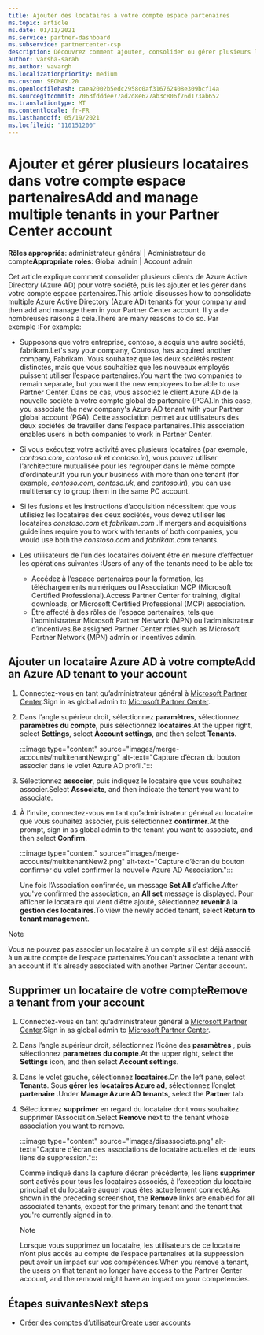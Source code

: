 ```yaml
---
title: Ajouter des locataires à votre compte espace partenaires
ms.topic: article
ms.date: 01/11/2021
ms.service: partner-dashboard
ms.subservice: partnercenter-csp
description: Découvrez comment ajouter, consolider ou gérer plusieurs locataires Azure AD dans votre compte espace partenaires, et découvrir pourquoi vous pouvez le faire.
author: varsha-sarah
ms.author: vavargh
ms.localizationpriority: medium
ms.custom: SEOMAY.20
ms.openlocfilehash: caea2002b5edc2958c0af316762408e309bcf14a
ms.sourcegitcommit: 7063fdddee77ad2d8e627ab3c806f76d173ab652
ms.translationtype: MT
ms.contentlocale: fr-FR
ms.lasthandoff: 05/19/2021
ms.locfileid: "110151200"
---
```

# <a name="add-and-manage-multiple-tenants-in-your-partner-center-account"></a><span data-ttu-id="6228f-103">Ajouter et gérer plusieurs locataires dans votre compte espace partenaires</span><span class="sxs-lookup"><span data-stu-id="6228f-103">Add and manage multiple tenants in your Partner Center account</span></span>


<span data-ttu-id="6228f-104">**Rôles appropriés**: administrateur général | Administrateur de compte</span><span class="sxs-lookup"><span data-stu-id="6228f-104">**Appropriate roles**: Global admin | Account admin</span></span>

<span data-ttu-id="6228f-105">Cet article explique comment consolider plusieurs clients de Azure Active Directory (Azure AD) pour votre société, puis les ajouter et les gérer dans votre compte espace partenaires.</span><span class="sxs-lookup"><span data-stu-id="6228f-105">This article discusses how to consolidate multiple Azure Active Directory (Azure AD) tenants for your company and then add and manage them in your Partner Center account.</span></span> <span data-ttu-id="6228f-106">Il y a de nombreuses raisons à cela.</span><span class="sxs-lookup"><span data-stu-id="6228f-106">There are many reasons to do so.</span></span> <span data-ttu-id="6228f-107">Par exemple :</span><span class="sxs-lookup"><span data-stu-id="6228f-107">For example:</span></span>

- <span data-ttu-id="6228f-108">Supposons que votre entreprise, contoso, a acquis une autre société, fabrikam.</span><span class="sxs-lookup"><span data-stu-id="6228f-108">Let's say your company, Contoso, has acquired another company, Fabrikam.</span></span> <span data-ttu-id="6228f-109">Vous souhaitez que les deux sociétés restent distinctes, mais que vous souhaitiez que les nouveaux employés puissent utiliser l’espace partenaires.</span><span class="sxs-lookup"><span data-stu-id="6228f-109">You want the two companies to remain separate, but you want the new employees to be able to use Partner Center.</span></span> <span data-ttu-id="6228f-110">Dans ce cas, vous associez le client Azure AD de la nouvelle société à votre compte global de partenaire (PGA).</span><span class="sxs-lookup"><span data-stu-id="6228f-110">In this case, you associate the new company's Azure AD tenant with your Partner global account (PGA).</span></span> <span data-ttu-id="6228f-111">Cette association permet aux utilisateurs des deux sociétés de travailler dans l’espace partenaires.</span><span class="sxs-lookup"><span data-stu-id="6228f-111">This association enables users in both companies to work in Partner Center.</span></span>

- <span data-ttu-id="6228f-112">Si vous exécutez votre activité avec plusieurs locataires (par exemple, *contoso.com*, *contoso.uk* et *contoso.in*), vous pouvez utiliser l’architecture mutualisée pour les regrouper dans le même compte d’ordinateur.</span><span class="sxs-lookup"><span data-stu-id="6228f-112">If you run your business with more than one tenant (for example, *contoso.com*, *contoso.uk*, and *contoso.in*), you can use multitenancy to group them in the same PC account.</span></span>

- <span data-ttu-id="6228f-113">Si les fusions et les instructions d’acquisition nécessitent que vous utilisiez les locataires des deux sociétés, vous devez utiliser les locataires *constoso.com* et *fabrikam.com* .</span><span class="sxs-lookup"><span data-stu-id="6228f-113">If mergers and acquisitions guidelines require you to work with tenants of both companies, you would use both the *constoso.com* and *fabrikam.com* tenants.</span></span>

- <span data-ttu-id="6228f-114">Les utilisateurs de l’un des locataires doivent être en mesure d’effectuer les opérations suivantes :</span><span class="sxs-lookup"><span data-stu-id="6228f-114">Users of any of the tenants need to be able to:</span></span>
    * <span data-ttu-id="6228f-115">Accédez à l’espace partenaires pour la formation, les téléchargements numériques ou l’Association MCP (Microsoft Certified Professional).</span><span class="sxs-lookup"><span data-stu-id="6228f-115">Access Partner Center for training, digital downloads, or Microsoft Certified Professional (MCP) association.</span></span>
    * <span data-ttu-id="6228f-116">Être affecté à des rôles de l’espace partenaires, tels que l’administrateur Microsoft Partner Network (MPN) ou l’administrateur d’incentives.</span><span class="sxs-lookup"><span data-stu-id="6228f-116">Be assigned Partner Center roles such as Microsoft Partner Network (MPN) admin or incentives admin.</span></span>

## <a name="add-an-azure-ad-tenant-to-your-account"></a><span data-ttu-id="6228f-117">Ajouter un locataire Azure AD à votre compte</span><span class="sxs-lookup"><span data-stu-id="6228f-117">Add an Azure AD tenant to your account</span></span>

1. <span data-ttu-id="6228f-118">Connectez-vous en tant qu’administrateur général à [Microsoft Partner Center](https://partner.microsoft.com/dashboard).</span><span class="sxs-lookup"><span data-stu-id="6228f-118">Sign in as global admin to [Microsoft Partner Center](https://partner.microsoft.com/dashboard).</span></span>

1. <span data-ttu-id="6228f-119">Dans l’angle supérieur droit, sélectionnez **paramètres**, sélectionnez **paramètres du compte**, puis sélectionnez **locataires**.</span><span class="sxs-lookup"><span data-stu-id="6228f-119">At the upper right, select **Settings**, select **Account settings**, and then select **Tenants**.</span></span>
 
   :::image type="content" source="images/merge-accounts/multitenantNew.png" alt-text="Capture d’écran du bouton associer dans le volet Azure AD profil."::: 

1. <span data-ttu-id="6228f-121">Sélectionnez **associer**, puis indiquez le locataire que vous souhaitez associer.</span><span class="sxs-lookup"><span data-stu-id="6228f-121">Select **Associate**, and then indicate the tenant you want to associate.</span></span>

1. <span data-ttu-id="6228f-122">À l’invite, connectez-vous en tant qu’administrateur général au locataire que vous souhaitez associer, puis sélectionnez **confirmer**.</span><span class="sxs-lookup"><span data-stu-id="6228f-122">At the prompt, sign in as global admin to the tenant you want to associate, and then select **Confirm**.</span></span> 

   :::image type="content" source="images/merge-accounts/multitenantNew2.png" alt-text="Capture d’écran du bouton confirmer du volet confirmer la nouvelle Azure AD Association."::: 

   <span data-ttu-id="6228f-124">Une fois l’Association confirmée, un message **Set All** s’affiche.</span><span class="sxs-lookup"><span data-stu-id="6228f-124">After you've confirmed the association, an **All set** message is displayed.</span></span> <span data-ttu-id="6228f-125">Pour afficher le locataire qui vient d’être ajouté, sélectionnez **revenir à la gestion des locataires**.</span><span class="sxs-lookup"><span data-stu-id="6228f-125">To view the newly added tenant, select **Return to tenant management**.</span></span> 
 
>[!NOTE]
><span data-ttu-id="6228f-126">Vous ne pouvez pas associer un locataire à un compte s’il est déjà associé à un autre compte de l’espace partenaires.</span><span class="sxs-lookup"><span data-stu-id="6228f-126">You can't associate a tenant with an account if it's already associated with another Partner Center account.</span></span>


## <a name="remove-a-tenant-from-your-account"></a><span data-ttu-id="6228f-127">Supprimer un locataire de votre compte</span><span class="sxs-lookup"><span data-stu-id="6228f-127">Remove a tenant from your account</span></span>
 
1. <span data-ttu-id="6228f-128">Connectez-vous en tant qu’administrateur général à [Microsoft Partner Center](https://partner.microsoft.com/dashboard).</span><span class="sxs-lookup"><span data-stu-id="6228f-128">Sign in as global admin to [Microsoft Partner Center](https://partner.microsoft.com/dashboard).</span></span>

1. <span data-ttu-id="6228f-129">Dans l’angle supérieur droit, sélectionnez l’icône des **paramètres** , puis sélectionnez **paramètres du compte**.</span><span class="sxs-lookup"><span data-stu-id="6228f-129">At the upper right, select the **Settings** icon, and then select **Account settings**.</span></span>

1. <span data-ttu-id="6228f-130">Dans le volet gauche, sélectionnez **locataires**.</span><span class="sxs-lookup"><span data-stu-id="6228f-130">On the left pane, select **Tenants**.</span></span> <span data-ttu-id="6228f-131">Sous **gérer les locataires Azure ad**, sélectionnez l’onglet **partenaire** .</span><span class="sxs-lookup"><span data-stu-id="6228f-131">Under **Manage Azure AD tenants**, select the **Partner** tab.</span></span>
 
1. <span data-ttu-id="6228f-132">Sélectionnez **supprimer** en regard du locataire dont vous souhaitez supprimer l’Association.</span><span class="sxs-lookup"><span data-stu-id="6228f-132">Select **Remove** next to the tenant whose association you want to remove.</span></span>

   :::image type="content" source="images/disassociate.png" alt-text="Capture d’écran des associations de locataire actuelles et de leurs liens de suppression.":::

   <span data-ttu-id="6228f-134">Comme indiqué dans la capture d’écran précédente, les liens **supprimer** sont activés pour tous les locataires associés, à l’exception du locataire principal et du locataire auquel vous êtes actuellement connecté.</span><span class="sxs-lookup"><span data-stu-id="6228f-134">As shown in the preceding screenshot, the **Remove** links are enabled for all associated tenants, except for the primary tenant and the tenant that you're currently signed in to.</span></span> 

   > [!NOTE]   
   > <span data-ttu-id="6228f-135">Lorsque vous supprimez un locataire, les utilisateurs de ce locataire n’ont plus accès au compte de l’espace partenaires et la suppression peut avoir un impact sur vos compétences.</span><span class="sxs-lookup"><span data-stu-id="6228f-135">When you remove a tenant, the users on that tenant no longer have access to the Partner Center account, and the removal might have an impact on your competencies.</span></span> 

## <a name="next-steps"></a><span data-ttu-id="6228f-136">Étapes suivantes</span><span class="sxs-lookup"><span data-stu-id="6228f-136">Next steps</span></span>

- [<span data-ttu-id="6228f-137">Créer des comptes d’utilisateur</span><span class="sxs-lookup"><span data-stu-id="6228f-137">Create user accounts</span></span>](create-user-accounts-and-set-permissions.md)






